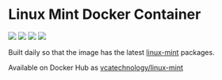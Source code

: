 # Linux Mint Docker Container

[![](https://images.microbadger.com/badges/image/vcatechnology/linux-mint.svg)](http://microbadger.com/images/vcatechnology/linux-mint "Image Layers") [![](https://images.microbadger.com/badges/version/vcatechnology/linux-mint.svg)](http://microbadger.com/images/vcatechnology/linux-mint "Image Version") [![](https://images.microbadger.com/badges/license/vcatechnology/linux-mint.svg)](https://microbadger.com/images/vcatechnology/linux-mint "Image License")  [![](https://images.microbadger.com/badges/commit/vcatechnology/linux-mint.svg)](https://github.com/vcatechnology/docker-linux-mint "Image Commit")

Built daily so that the image has the latest [linux-mint](https://www.linuxmint.com/) packages.

Available on Docker Hub as [vcatechnology/linux-mint](https://hub.docker.com/r/vcatechnology/linux-mint/)
